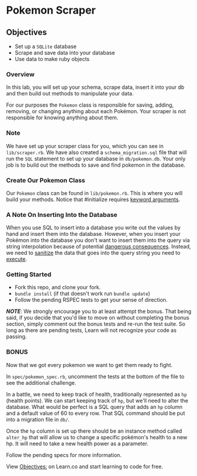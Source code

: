 # Pokemon Scraper

## Objectives

- Set up a `SQLite` database
- Scrape and save data into your database
- Use data to make ruby objects

### Overview

In this lab, you will set up your schema, scrape data, insert it into your db and
then build out methods to manipulate your data.

For our purposes the `Pokemon` class is responsible for saving, adding,
removing, or changing anything about each Pokémon. Your scraper is not
responsible for knowing anything about them.

### Note

We have set up your scraper class for you, which you can see in
`lib/scraper.rb`. We have also created a `schema_migration.sql` file that will
run the `SQL` statement to set up your database in `db/pokemon.db`. Your only
job is to build out the methods to save and find pokemon in the database.

### Create Our Pokemon Class

Our `Pokemon` class can be found in `lib/pokemon.rb`.
This is where you will build your methods.
Notice that #initialize requires [keyword arguments][].  

[keyword arguments]: http://stackoverflow.com/questions/15062570/when-to-use-keyword-arguments-aka-named-parameters-in-ruby

### A Note On Inserting Into the Database

When you use SQL to insert into a database you write out the values by hand and
insert them into the database.  However, when you insert your Pokémon into the
database you don't want to insert them into the query via string interpolation
because of potential [dangerous consequences][]. Instead, we need to [sanitize][]
the data that goes into the query string you need to [execute][].

[dangerous consequences]: http://xkcd.com/327/
[sanitize]: https://www.quora.com/What-exactly-is-data-sanitization-with-respect-to-SQL-injection
[execute]: http://stackoverflow.com/questions/13462112/inserting-ruby-string-into-sqlite

### Getting Started

- Fork this repo, and clone your fork.
- `bundle install` (if that doesn't work run `bundle update`)
- Follow the pending RSPEC tests to get your sense of direction.

***NOTE***: We strongly encourage you to at least attempt the bonus. That being
said, if you decide that you'd like to move on without completing the bonus
section, simply comment out the bonus tests and re-run the test suite. So long
as there are pending tests, Learn will not recognize your code as passing.

### BONUS

Now that we got every pokemon we want to get them ready to fight.

In `spec/pokemon_spec.rb`, uncomment the tests at the bottom of the file to see
the additional challenge.

In a battle, we need to keep track of health, traditionally represented as `hp`
(health points). We can start keeping track of `hp`, but we'll need to alter the
database.  What would be perfect is a SQL query that adds an `hp` column and a
default value of 60 to every row.  That SQL command should be put into a
migration file in `db/`.

Once the `hp` column is set up there should be an instance method called
`alter_hp` that will allow us to change a specific pokémon's health to a new hp.
It will need to take a new health power as a parameter.

Follow the pending specs for more information.

<p data-visibility='hidden'>View <a href='https://learn.co/lessons/pokemon-scraper' title='Objectives:'>Objectives:</a> on Learn.co and start learning to code for free.</p>
